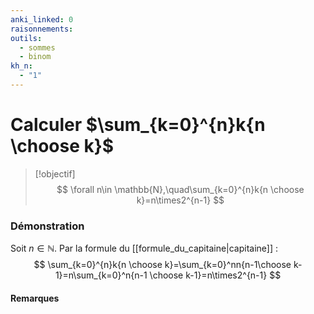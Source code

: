 ```yaml
---
anki_linked: 0
raisonnements:
outils:
  - sommes
  - binom
kh_n:
  - "1"
---
```

# Calculer $\sum_{k=0}^{n}k{n \choose k}$

> [!objectif]
>$$
> \forall n\in \mathbb{N},\quad\sum_{k=0}^{n}k{n \choose k}=n\times2^{n-1}
> $$
### Démonstration

Soit $n\in \mathbb{N}$. Par la formule du [[formule_du_capitaine|capitaine]] :
$$
\sum_{k=0}^{n}k{n \choose k}=\sum_{k=0}^nn{n-1\choose k-1}=n\sum_{k=0}^n{n-1 \choose k-1}=n\times2^{n-1}
$$

#### Remarques


